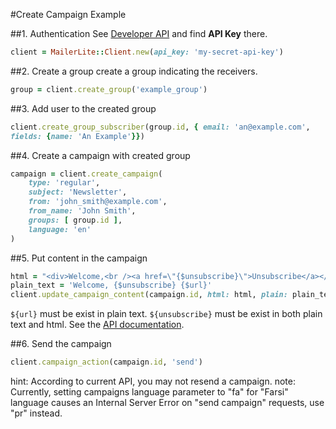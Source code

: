 #Create Campaign Example

##1. Authentication
See [Developer API](https://app.mailerlite.com/integrations/api/) and find **API Key** there.
```ruby
client = MailerLite::Client.new(api_key: 'my-secret-api-key')
```

##2. Create a group
create a group indicating the receivers.
```ruby
group = client.create_group('example_group')
```
##3. Add user to the created group
```ruby
client.create_group_subscriber(group.id, { email: 'an@example.com',
fields: {name: 'An Example'}})
```
##4. Create a campaign with created group
```ruby
campaign = client.create_campaign(
    type: 'regular',
    subject: 'Newsletter',
    from: 'john_smith@example.com',
    from_name: 'John Smith',
    groups: [ group.id ],
    language: 'en'
)
```
##5. Put content in the campaign
```ruby
html = "<div>Welcome,<br /><a href=\"{$unsubscribe}\">Unsubscribe</a></div>"
plain_text = 'Welcome, {$unsubscribe} {$url}'
client.update_campaign_content(campaign.id, html: html, plain: plain_text )
```
`${url}` must be exist in plain text.
`${unsubscribe}` must be exist in both plain text and html. See the [API documentation](http://developers.mailerlite.com/reference#put-custom-content-to-campaign).

##6. Send the campaign
```ruby
client.campaign_action(campaign.id, 'send')
```
hint: According to current API, you may not resend a campaign.
note: Currently, setting campaigns language parameter to "fa" for "Farsi" language causes an Internal Server Error on "send campaign" requests, use "pr" instead.
